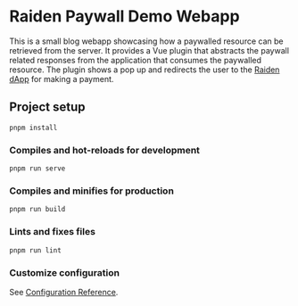 # Raiden Paywall Demo Webapp

This is a small blog webapp showcasing how a paywalled resource can be retrieved from the server. 
It provides a Vue plugin that abstracts the paywall related responses from the application that consumes the paywalled resource.
The plugin shows a pop up and redirects the user to the [Raiden dApp](https://github.com/raiden-network/light-client/tree/master/raiden-dapp) for making a payment.

## Project setup
```
pnpm install
```

### Compiles and hot-reloads for development
```
pnpm run serve
```

### Compiles and minifies for production
```
pnpm run build
```

### Lints and fixes files
```
pnpm run lint
```

### Customize configuration
See [Configuration Reference](https://cli.vuejs.org/config/).
